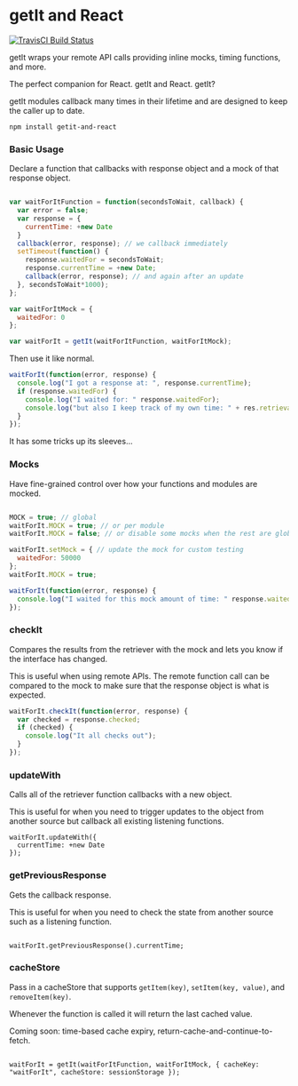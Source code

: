 getIt and React
===============

[![TravisCI Build Status](https://travis-ci.org/williamcotton/getit-and-react.svg)](https://travis-ci.org/williamcotton/getit-and-react)

getIt wraps your remote API calls providing inline mocks, timing functions, and more.
  
The perfect companion for React. getIt and React. getIt?
  
getIt modules callback many times in their lifetime and are designed to keep the caller up to date.

```npm install getit-and-react```

### Basic Usage

Declare a function that callbacks with response object and a mock of that response object.

```javascript

var waitForItFunction = function(secondsToWait, callback) {
  var error = false;
  var response = {
    currentTime: +new Date
  }
  callback(error, response); // we callback immediately
  setTimeout(function() {
    response.waitedFor = secondsToWait;
    response.currentTime = +new Date;
    callback(error, response); // and again after an update
  }, secondsToWait*1000);
};

var waitForItMock = {
  waitedFor: 0
};

var waitForIt = getIt(waitForItFunction, waitForItMock);
```

Then use it like normal.

```javascript
waitForIt(function(error, response) {
  console.log("I got a response at: ", response.currentTime);
  if (response.waitedFor) {
    console.log("I waited for: " response.waitedFor);
    console.log("but also I keep track of my own time: " + res.retrievalTime);
  }
});
```

It has some tricks up its sleeves...

### Mocks

Have fine-grained control over how your functions and modules are mocked.

```javascript

MOCK = true; // global
waitForIt.MOCK = true; // or per module
waitForIt.MOCK = false; // or disable some mocks when the rest are global

waitForIt.setMock = { // update the mock for custom testing
  waitedFor: 50000
};
waitForIt.MOCK = true;

waitForIt(function(error, response) {
  console.log("I waited for this mock amount of time: " response.waitedFor);
});

```

### checkIt

Compares the results from the retriever with the mock and lets you know if the interface has changed.

This is useful when using remote APIs. The remote function call can be compared to the mock to make sure that the response object is what is expected.

```javascript
waitForIt.checkIt(function(error, response) {
  var checked = response.checked;
  if (checked) {
    console.log("It all checks out");
  }
});
```

### updateWith

Calls all of the retriever function callbacks with a new object.

This is useful for when you need to trigger updates to the object from another source but callback all existing listening functions.

```javacript
waitForIt.updateWith({
  currentTime: +new Date
});
```

### getPreviousResponse

Gets the callback response.

This is useful for when you need to check the state from another source such as a listening function.

```javacript

waitForIt.getPreviousResponse().currentTime;

```

### cacheStore

Pass in a cacheStore that supports ```getItem(key)```, ```setItem(key, value)```, and ```removeItem(key)```.

Whenever the function is called it will return the last cached value.

Coming soon: time-based cache expiry, return-cache-and-continue-to-fetch.

```javacript

waitForIt = getIt(waitForItFunction, waitForItMock, { cacheKey: "waitForIt", cacheStore: sessionStorage });

```
